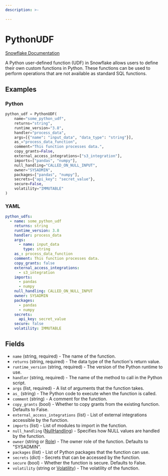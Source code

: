 ```yaml
---
description: >-
  
---
```


# PythonUDF

[Snowflake Documentation](https://docs.snowflake.com/en/sql-reference/sql/create-function.html)

A Python user-defined function (UDF) in Snowflake allows users to define their own custom functions in Python.
These functions can be used to perform operations that are not available as standard SQL functions.

## Examples

### Python

```python
python_udf = PythonUDF(
    name="some_python_udf",
    returns="string",
    runtime_version="3.8",
    handler="process_data",
    args=[{"name": "input_data", "data_type": "string"}],
    as_="process_data_function",
    comment="This function processes data.",
    copy_grants=False,
    external_access_integrations=["s3_integration"],
    imports=["pandas", "numpy"],
    null_handling="CALLED_ON_NULL_INPUT",
    owner="SYSADMIN",
    packages=["pandas", "numpy"],
    secrets={"api_key": "secret_value"},
    secure=False,
    volatility="IMMUTABLE"
)
```

### YAML

```yaml
python_udfs:
  - name: some_python_udf
    returns: string
    runtime_version: 3.8
    handler: process_data
    args:
      - name: input_data
        type: string
    as_: process_data_function
    comment: This function processes data.
    copy_grants: false
    external_access_integrations:
      - s3_integration
    imports:
      - pandas
      - numpy
    null_handling: CALLED_ON_NULL_INPUT
    owner: SYSADMIN
    packages:
      - pandas
      - numpy
    secrets:
      api_key: secret_value
    secure: false
    volatility: IMMUTABLE
```

## Fields

* `name` (string, required) - The name of the function.
* `returns` (string, required) - The data type of the function's return value.
* `runtime_version` (string, required) - The version of the Python runtime to use.
* `handler` (string, required) - The name of the method to call in the Python script.
* `args` (list, required) - A list of arguments that the function takes.
* `as_` (string) - The Python code to execute when the function is called.
* `comment` (string) - A comment for the function.
* `copy_grants` (bool) - Whether to copy grants from the existing function. Defaults to False.
* `external_access_integrations` (list) - List of external integrations accessible by the function.
* `imports` (list) - List of modules to import in the function.
* `null_handling` ([NullHandling](null_handling.md)) - Specifies how NULL values are handled by the function.
* `owner` (string or [Role](role.md)) - The owner role of the function. Defaults to "SYSADMIN".
* `packages` (list) - List of Python packages that the function can use.
* `secrets` (dict) - Secrets that can be accessed by the function.
* `secure` (bool) - Whether the function is secure. Defaults to False.
* `volatility` (string or [Volatility](volatility.md)) - The volatility of the function.


